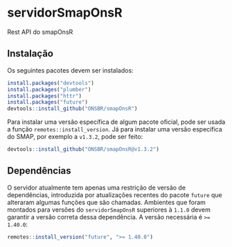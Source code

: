 <!-- README.md is generated from README.Rmd. Please edit that file -->

# servidorSmapOnsR

Rest API do smapOnsR

## Instalação
 
Os seguintes pacotes devem ser instalados:

```r
install.packages("devtools")
install.packages("plumber")
install.packages("httr")
install.packages("future")
devtools::install_github("ONSBR/smapOnsR")

```

Para instalar uma versão específica de algum pacote oficial, pode ser usada a função `remotes::install_version`. Já para instalar uma versão específica do SMAP, por exemplo a `v1.3.2`, pode ser feito:

```r
devtools::install_github("ONSBR/smapOnsR@v1.3.2")
```

## Dependências

O servidor atualmente tem apenas uma restrição de versão de dependências, introduzida por atualizações recentes do pacote `future` que alteraram algumas funções que são chamadas. Ambientes que foram montados para versões do `servidorSmapOnsR` superiores à `1.1.0` devem garantir a versão correta dessa dependência. A versão necessária é `>= 1.40.0`:

```r
remotes::install_version("future", ">= 1.40.0")
```